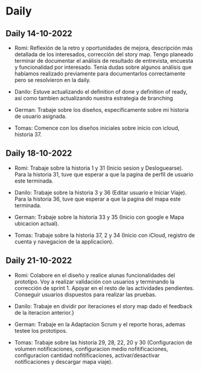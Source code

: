 # Daily

## Daily 14-10-2022

- Romi: Reflexión de la retro y oportunidades de mejora, descripción más detallada de los interesados, corrección del story map.
Tengo planeado terminar de documentar el análisis de resultado de entrevista, encuesta y funcionalidad por interesado. Tenia dudas sobre algunos análisis que habíamos realizado previamente para documentarlos correctamente pero se resolvieron en la daily.

- Danilo: Estuve actualizando el definition of done y definition of ready, así como tambien actualizando nuestra estrategia de branching

- German: Trabaje sobre los diseños, especificamente sobre mi historia de usuario asignada.

- Tomas: Comence con los diseños iniciales sobre inicio con icloud, historia 37.

## Daily 18-10-2022

- Romi: Trabaje sobre la historia 1 y 31 (Inicio sesion y Desloguearse). Para la historia 31, tuve que esperar a que la pagina de perfil de usuario este terminada.

- Danilo: Trabaje sobre la historia 3 y 36 (Editar usuario e Iniciar Viaje). Para la historia 36, tuve que esperar a que la pagina del mapa este terminada.

- German: Trabaje sobre la historia 33 y 35 (Inicio con google e Mapa ubicacion actual).

- Tomas: Trabaje sobre la historia 37, 2 y 34 (Inicio con iCloud, registro de cuenta y navegacion de la applicacion).

## Daily 21-10-2022

- Romi: Colabore en el diseño y realice alunas funcionalidades del prototipo. Voy a realizar validación con usuarios y terminando la corrección de sprint 1. Apoyar en el resto de las actividades pendientes. Conseguir usuarios dispuestos para realizar las pruebas.

- Danilo: Trabaje en dividir por iteraciones el story map dado el feedback de la iteracion anterior.}

- German: Trabaje en la Adaptacion Scrum y el reporte horas, ademas testee los prototipos.

- Tomas: Trabaje sobre las historia 29, 28, 22, 20 y 30 (Configuracion de volumen notificaciones, configuracion medio nofitificaciones, configuracion cantidad nofitificaciones, activar/desactivar notificaciones y descargar mapa viaje).